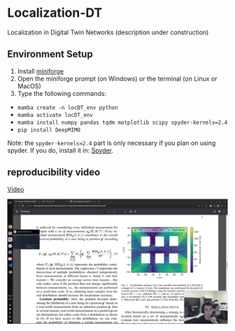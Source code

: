 # Localization-DT
 Localization in Digital Twin Networks (description under construction)

## Environment Setup

1. Install [miniforge](https://github.com/conda-forge/miniforge) 
2. Open the miniforge prompt (on Windows) or the terminal (on Linux or MacOS)
3. Type the following commands:
- `mamba create -n locDT_env python`
- `mamba activate locDT_env`
- `mamba install numpy pandas tqdm matplotlib scipy spyder-kernels=2.4`
- `pip install DeepMIMO`

Note: the `spyder-kernels=2.4` part is only necessary if you plan on using spyder. If you do, install it in: [Spyder](https://www.spyder-ide.org/).


## reproducibility video

[Video](https://youtu.be/abHSQB5BlX4)

![img](/video_cover.png)
